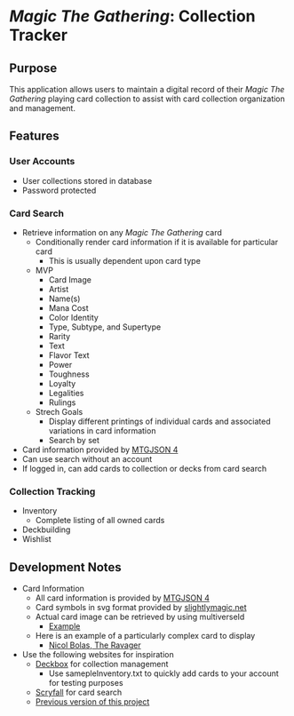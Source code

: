 # *Magic The Gathering*: Collection Tracker

## Purpose
This application allows users to maintain a digital record of their *Magic The Gathering* playing card collection to assist with card collection organization and management.

## Features

### User Accounts
- User collections stored in database
- Password protected

### Card Search
- Retrieve information on any *Magic The Gathering* card
  - Conditionally render card information if it is available for particular card
    - This is usually dependent upon card type
  - MVP
    - Card Image
    - Artist
    - Name(s)
    - Mana Cost
    - Color Identity
    - Type, Subtype, and Supertype
    - Rarity
    - Text
    - Flavor Text
    - Power
    - Toughness
    - Loyalty
    - Legalities
    - Rulings
  - Strech Goals
    - Display different printings of individual cards and associated variations in card information
    - Search by set
- Card information provided by [MTGJSON 4](https://mtgjson.com/v4/)
- Can use search without an account
- If logged in, can add cards to collection or decks from card search

### Collection Tracking
- Inventory
  - Complete listing of all owned cards
- Deckbuilding
- Wishlist

## Development Notes
- Card Information
  - All card information is provided by [MTGJSON 4](https://mtgjson.com/v4/)
  - Card symbols in svg format provided by [slightlymagic.net](https://www.slightlymagic.net/forum/viewtopic.php?t=4430)
  - Actual card image can be retrieved by using multiverseId
    - [Example](https://www.reddit.com/r/magicTCG/comments/31v0n4/website_or_api_to_get_mtg_card_images/cq57ihi/)
  - Here is an example of a particularly complex card to display
    - [Nicol Bolas, The Ravager](https://scryfall.com/card/m19/218/nicol-bolas-the-ravager-nicol-bolas-the-arisen)
- Use the following websites for inspiration
  - [Deckbox](https://deckbox.org/) for collection management
    - Use samepleInventory.txt to quickly add cards to your account for testing purposes
  - [Scryfall](https://scryfall.com/) for card search
  - [Previous version of this project](https://tyler-maxwell.github.io/project1/)